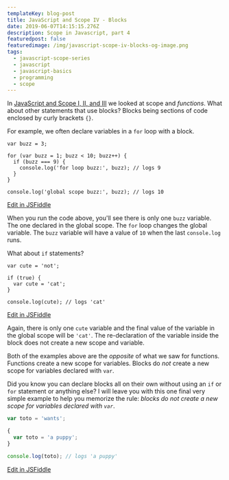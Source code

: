 ```yaml
---
templateKey: blog-post
title: JavaScript and Scope IV - Blocks
date: 2019-06-07T14:15:15.276Z
description: Scope in Javascript, part 4
featuredpost: false
featuredimage: /img/javascript-scope-iv-blocks-og-image.png
tags:
  - javascript-scope-series
  - javascript
  - javascript-basics
  - programming
  - scope
---
```

In [JavaScript and Scope I, II, and III](/tags/javascript-scope-series/) we looked at scope and *functions*. What about other statements that use blocks? Blocks being sections of code enclosed by curly brackets `{}`.

For example, we often declare variables in a `for` loop with a block.

```js{1,3}
var buzz = 3;

for (var buzz = 1; buzz < 10; buzz++) {
  if (buzz === 9) { 
    console.log('for loop buzz:', buzz); // logs 9
  }
}

console.log('global scope buzz:', buzz); // logs 10
```
<div class="jsfiddle-link">
  <a href="https://jsfiddle.net/tchaffee/5m4wk8hu/" target="_blank">Edit in JSFiddle</a>
</div>

When you run the code above, you'll see there is only one `buzz` variable. The one declared in the global scope. The `for` loop changes the global variable. The `buzz` variable will have a value of `10` when the last `console.log` runs.

What about `if` statements?

```js{1,4}
var cute = 'not';

if (true) {
  var cute = 'cat';
}

console.log(cute); // logs 'cat'
```
<div class="jsfiddle-link">
  <a href="https://jsfiddle.net/tchaffee/Lutdkqsx/" target="_blank">Edit in JSFiddle</a>
</div>

Again, there is only one `cute` variable and the final value of the variable in the global scope will be `'cat'`. The re-declaration of the variable inside the block does not create a new scope and variable.

Both of the examples above are the *opposite* of what we saw for functions. Functions create a new scope for variables. Blocks do *not* create a new scope for variables declared with `var`.

Did you know you can declare blocks all on their own without using an `if` or `for` statement or anything else? I will leave you with this one final very simple example to help you memorize the rule: *blocks do not create a new scope for variables declared with `var`*.

```js
var toto = 'wants';

{
  var toto = 'a puppy';
}

console.log(toto); // logs 'a puppy'
```
<div class="jsfiddle-link">
  <a href="https://jsfiddle.net/tchaffee/17st5cmk/" target="_blank">Edit in JSFiddle</a>
</div>